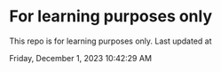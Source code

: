 # For learning purposes only
This repo is for learning purposes only.
Last updated at

Friday, December 1, 2023 10:42:29 AM

